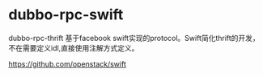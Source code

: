 dubbo-rpc-swift
===============

dubbo-rpc-thrift 基于facebook swift实现的protocol。Swift简化thrift的开发，不在需要定义idl,直接使用注解方式定义。

https://github.com/openstack/swift
